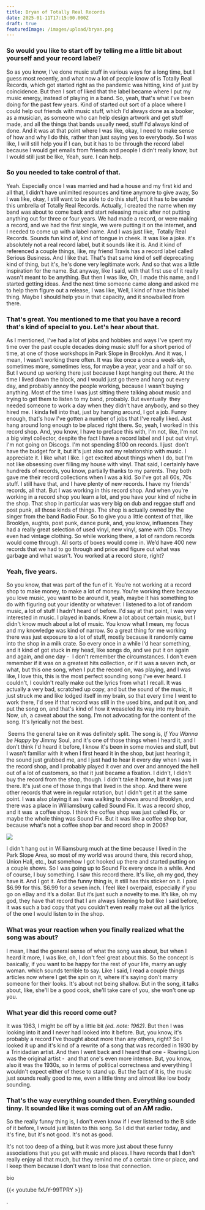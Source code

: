 ```yaml
---
title: Bryan of Totally Real Records
date: 2025-01-11T17:15:00.000Z
draft: true
featuredImage: /images/upload/bryan.png
---
```

### So would you like to start off by telling me a little bit about yourself and your record label?

So as you know, I've done music stuff in various ways for a long time, but I guess most recently, and what now a lot of people know of is Totally Real Records, which got started right as the pandemic was hitting, kind of just by coincidence. But then I sort of liked that the label became where I put my music energy, instead of playing in a band. So, yeah, that's what I've been doing for the past few years. Kind of started out sort of a place where I could help out friends with music stuff, which I'd always done as a booker, as a musician, as someone who can help design artwork and get stuff made, and all the things that bands usually need, stuff I'd always kind of done. And it was at that point where I was like, okay, I need to make sense of how and why I do this, rather than just saying yes to everybody. So I was like, I will still help you if I can, but it has to be through the record label because I would get emails from friends and people I didn't really know, but I would still just be like, Yeah, sure. I can help. 

### So you needed to take control of that.

Yeah. Especially once I was married and had a house and my first kid and all that, I didn't have unlimited resources and time anymore to give away, So I was like, okay, I still want to be able to do this stuff, but it has to be under this umbrella of Totally Real Records. Actually, I created the name when my band was about to come back and start releasing music after not putting anything out for three or four years. We had made a record, or were making a record, and we had the first single, we were putting it on the internet, and I needed to come up with a label name. And I was just like,  Totally Real Records. Sounds fun kind of, kind of tongue in cheek. It was like a joke. it's absolutely not a real record label, but it sounds like it is. And it kind of referenced a couple things, like, my friend Travis has a record label called Serious Business. And I like that. That's that same kind of self deprecating kind of thing, but it's, he's done very legitimate work. And so that was a little inspiration for the name. But anyway, like I said, with that first use of it really wasn't meant to be anything. But then I was like, Oh, I made this name, and I started getting ideas. And the next time someone came along and asked me to help them figure out a release, I was like, Well, I kind of have this label thing. Maybe I should help you in that capacity, and it snowballed from there.

### That's great. You mentioned to me that you have a record that's kind of special to you. Let's hear about that.

As I mentioned, I've had a lot of jobs and hobbies and ways I've spent my time over the past couple decades doing music stuff for a short period of time, at one of those workshops in Park Slope in Brooklyn. And it was, I mean, I wasn't working there often. It was like once a once a week-ish, sometimes more, sometimes less, for maybe a year, year and a half or so. But I wound up working there just because I kept hanging out there. At the time I lived down the block, and I would just go there and hang out every day, and probably annoy the people working, because I wasn't buying anything. Most of the time I was just sitting there talking about music and trying to get them to listen to my band, probably. But eventually  they needed someone to work a day when they didn't have anybody, and so they hired me. I kinda fell into that, just by hanging around, I got a job. Funny enough, that's how I've gotten a number of jobs that I've really liked. Just hang around long enough to be placed right there. So, yeah, I worked in this record shop. And, you know, I have to preface this with, I'm not, like, I'm not a big vinyl collector, despite the fact I have a record label and I put out vinyl. I'm not going on Discogs. I'm not spending $100 on records. I just  don't have the budget for it, but it's just also not my relationship with music. I appreciate it. I like what I like. I get excited about things when I do, but I'm not like obsessing over filling my house with vinyl. That said, I certainly have hundreds of records, you know, partially thanks to my parents. They both gave me their record collections when I was a kid. So I've got all 60s, 70s stuff. I still have that, and I have plenty of new records. I have my friends' records, all that. But I was working in this record shop. And when you're working in a record shop you learn a lot, and you have your kind of niche in the shop. That shop in particular was very big on dub and reggae stuff and post punk, all those kinds of things. The shop is actually owned by the singer from the band Radio Four. So to give you a little context of that, like Brooklyn, aughts, post punk, dance punk, and, you know, influences They had a really great selection of used vinyl, new vinyl, same with CDs. They even had vintage clothing. So while working there, a lot of random records would come through. All sorts of boxes would come in. We’d have 400 new records that we had to go through and price and figure out what was garbage and what wasn't. You worked at a record store, right?

### Yeah, five years.

So you know, that was part of the fun of it. You’re not working at a record shop to make money, to make a lot of money. You're working there because you love music, you want to be around it, yeah, maybe it has something to do with figuring out your identity or whatever. I listened to a lot of random music, a lot of stuff I hadn't heard of before. I'd say at that point, I was very interested in music. I played in bands. Knew a lot about certain music, but I didn't know much about a lot of music. You know what I mean, my focus and my knowledge was kind of narrow. So a great thing for me working there was just exposure to a lot of stuff, mostly because it randomly came into the shop in a milk crate. So every once in a while I'd hear something, and it kind of got stuck in my head, like songs do, and we put it on again and again, and one day -  I don't remember the circumstances. I don't even remember if it was on a greatest hits collection, or if it was a seven inch, or what, but this one song, when I put the record on, was playing, and I was like, I love this, this is the most perfect sounding song I've ever heard. I couldn't, I couldn't really make out the lyrics from what I recall. It was actually a very bad, scratched up copy, and but the sound of the music, it just struck me and like lodged itself in my brain, so that every time I went to work there, I'd see if that record was still in the used bins, and put it on, and put the song on, and that's kind of how it weaseled its way into my brain. Now, uh, a caveat about the song. I'm not advocating for the content of the song. It's lyrically not the best.

 Seems the general take on it was definitely split. The song is, *If You Wanna be Happy* by Jimmy Soul, and it's one of those things when I heard it, and I don't think I'd heard it before, I know it's been in some movies and stuff, but I wasn't familiar with it when I first heard it in the shop, but just hearing it, the sound just grabbed me, and I just had to hear it every day when I was in the record shop, and I probably played it over and over and annoyed the hell out of a lot of customers, so that it just became a fixation. I didn't, I didn't buy the record from the shop, though. I didn't take it home, but it was just there. It's just one of those things that lived in the shop. And there were other records that were in regular rotation, but I didn't get it at the same point. I was also playing it as I was walking to shows around Brooklyn, and there was a place in Williamsburg called Sound Fix. It was a record shop, and it was  a coffee shop. I think the coffee shop was just called Fix, or maybe the whole thing was Sound Fix. But it was like a coffee shop bar, because what's not a coffee shop bar and record shop in 2006?



![](/images/upload/jimmysoul.jpeg)

I didn't hang out in Williamsburg much at the time because I lived in the Park Slope Area, so most of my world was around there, this record shop, Union Hall, etc., but somehow I got hooked up there and started putting on a couple shows. So I was going up to Sound Fix every once in a while. And of course, I buy something. I saw this record there. It's like, oh my god, they have it. And I got it. And the funny thing is, it still has this sticker on it. I paid $6.99 for this. $6.99 for a seven inch. I feel like I overpaid, especially if you go on eBay and it’s a dollar. But it’s just such a novelty to me. It’s like, oh my god, they have that record that I am always listening to but like I said before, it was such a bad copy that you couldn't even really make out all the lyrics of the one I would listen to in the shop. 

### What was your reaction when you finally realized what the song was about?

I mean, I had the general sense of what the song was about, but when I heard it more, I was like, oh, I don't feel great about this. So the concept is basically, if you want to be happy for the rest of your life, marry an ugly woman. which sounds terrible to say. Like I said, I read a couple things articles now where I get the spin on it, where it's saying don't marry someone for their looks. It's about not being shallow. But in the song, it talks about, like, she'll be a good cook, she'll take care of you, she won't one up  you.

### What year did this record come out?

It was 1963, I might be off by a little bit *(ed. note: 1962)*. But then I was looking into it and I never had looked into it before. But, you know, it's probably a record I've thought about more than any others, right? So I looked it up and it's kind of a rewrite of a song that was recorded in 1930 by a Trinidadian artist. And then I went back and I heard that one - Roaring Lion was the original artist -  and that one's even more intense. But, you know, also it was the 1930s, so in terms of political correctness and everything I wouldn't expect either of these to stand up. But the fact of it is, the music just sounds really good to me, even a little tinny and almost like low body sounding.

### That's the way everything sounded then. Everything sounded tinny. It sounded like it was coming out of an AM radio.

So the really funny thing is, I don't even know if I ever listened to the B side of it before, I would just listen to this song. So I did that earlier today, and it's fine, but it's not good. It's not as good. 

It's not too deep of a thing, but it was more just about these funny associations that you get with music and places. I have records that I don't really enjoy all that much, but they remind me of a certain time or place, and I keep them because I don't want to lose that connection. 

bio

{{< youtube fxUY-99TPRY >}}

.
